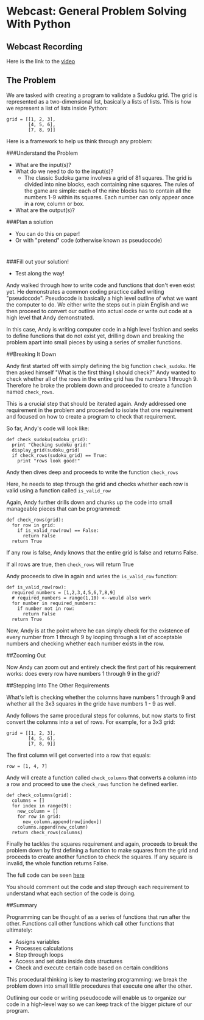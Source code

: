 # Webcast: General Problem Solving With Python


## Webcast Recording

Here is the link to the [video][recording]

## The Problem

We are tasked with creating a program to validate a Sudoku grid. The grid is represented as a two-dimensional list, basically a lists of lists. This is how we represent a list of lists inside Python:

```
grid = [[1, 2, 3],
        [4, 5, 6],
        [7, 8, 9]]
```

Here is a framework to help us think through any problem:

###Understand the Problem
  - What are the input(s)?
  - What do we need to do to the input(s)?
    - The classic Sudoku game involves a grid of 81 squares. The grid is divided into nine blocks, each containing nine squares. The rules of the game are simple: each of the nine blocks has to contain all the numbers 1-9 within its squares. Each number can only appear once in a row, column or box.
  - What are the output(s)?

###Plan a solution
  - You can do this on paper!
  - Or with "pretend" code (otherwise known as pseudocode)
#
###Fill out your solution!
  - Test along the way!

Andy walked through how to write code and functions that don't even exist yet. He demonstrates a common coding practice called writing "pseudocode". Pseudocode is basically a high level outline of what we want the computer to do. We either write the steps out in plain English and we then proceed to convert our outline into actual code or write out code at a high level that Andy demonstrated.

In this case, Andy is writing computer code in a high level fashion and seeks to define functions that do not exist yet, drilling down and breaking the problem apart into small pieces by using a series of smaller functions.

##Breaking It Down

Andy first started off with simply defining the big function `check_sudoku`. He then asked himself "What is the first thing I should check?" Andy wanted to check whether all of the rows in the entire grid has the numbers 1 through 9. Therefore he broke the problem down and proceeded to create a function named `check_rows`.

This is a crucial step that should be iterated again. Andy addressed one requirement in the problem and proceeded to isolate that one requirement and focused on how to create a program to check that requirement.

So far, Andy's code will look like:

```
def check_sudoku(sudoku_grid):
  print "Checking sudoku grid:"
  display_grid(sudoku_grid)
  if check_rows(sudoku_grid) == True:
    print "rows look good!"
```

Andy then dives deep and proceeds to write the function `check_rows`

Here, he needs to step through the grid and checks whether each row is valid using a function called `is_valid_row`

Again, Andy further drills down and chunks up the code into small manageable pieces that can be programmed:

```
def check_rows(grid):
  for row in grid:
    if is_valid_row(row) == False:
      return False
  return True
```

If any row is false, Andy knows that the entire grid is false and returns False. 

If all rows are true, then `check_rows` will return True

Andy proceeds to dive in again and wries the `is_valid_row` function:

```
def is_valid_row(row):
  required_numbers = [1,2,3,4,5,6,7,8,9]
  # required_numbers = range(1,10) <--would also work
  for number in required_numbers:
    if number not in row:
      return False
  return True
```

Now, Andy is at the point where he can simply check for the existence of every number from 1 through 9 by looping through a list of acceptable numbers and checking whether each number exists in the row.

##Zooming Out 

Now Andy can zoom out and entirely check the first part of his requirement works: does every row have numbers 1 through 9 in the grid?

##Stepping Into The Other Requirements

What's left is checking whether the columns have numbers 1 through 9 and whether all the 3x3 squares in the gride have numbers 1 - 9 as well.

Andy follows the same procedural steps for columns, but now starts to first convert the columns into a set of rows. For example, for a 3x3 grid:

```
grid = [[1, 2, 3],
        [4, 5, 6],
        [7, 8, 9]]
```

The first column will get converted into a row that equals:

`row = [1, 4, 7]`

Andy will create a function called `check_columns` that converts a column into a row and proceed to use the `check_rows` function he defined earlier.

```
def check_columns(grid):
  columns = []
  for index in range(9):
    new_column = []
    for row in grid:
      new_column.append(row[index])
    columns.append(new_column)
  return check_rows(columns)
```

Finally he tackles the squares requirement and again, proceeds to break the problem down by first defining a function to make squares from the grid and proceeds to create another function to check the squares. If any square is invalid, the whole function returns False.

The full code can be seen [here][code]

You should comment out the code and step through each requirement to understand what each section of the code is doing.

##Summary

Programming can be thought of as a series of functions that run after the other. Functions call other functions which call other functions that ultimately:

- Assigns variables
- Processes calculations
- Step through loops
- Access and set data inside data structures
- Check and execute certain code based on certain conditions

This procedural thinking is key to mastering programming: we break the problem down into small little procedures that execute one after the other.

Outlining our code or writing pseudocode will enable us to organize our code in a high-level way so we can keep track of the bigger picture of our program.

[recording]: https://plus.google.com/events/cvd7n15lqrmf267jfb4b978bo7c?authkey=CNiLyr-Q-t_I2AE
[code]: sudoku.py
